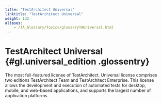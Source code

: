 ```yaml
--- 
title: "TestArchitect Universal"
linktitle: "TestArchitect Universal"
weight: 132
aliases: 
    - /TA_Glossary/Topics/glossaryTAUniversal.html
---
```

# TestArchitect Universal {#gl.universal_edition .glossentry}

The most full-featured license of TestArchitect. Universal license comprises two editions TestArchitect Team and TestArchitect Enterprise. This license allows the development and execution of automated tests for desktop, mobile, and web-based applications, and supports the largest number of application platforms.

